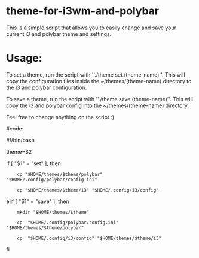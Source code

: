# theme-for-i3wm-and-polybar
This is a simple script that allows you to easily change and save your current i3 and polybar theme and settings.
# Usage:
To set a theme, run the script with ''./theme set (theme-name)''. This will copy the configuration files inside the ~/themes/(theme-name) directory to the i3 and polybar configuration.

To save a theme, run the script with ''./theme save (theme-name)''. This will copy the i3 and polybar config into the ~/themes/(theme-name) directory.

Feel free to change anything on the script :)



#code:

#!/bin/bash

theme=$2

if [ "$1" = "set" ]; then

        cp "$HOME/themes/$theme/polybar" "$HOME/.config/polybar/config.ini"

        cp "$HOME/themes/$theme/i3" "$HOME/.config/i3/config"

elif [ "$1" = "save" ]; then

        mkdir "$HOME/themes/$theme" 

        cp  "$HOME/.config/polybar/config.ini" "$HOME/themes/$theme/polybar"

        cp  "$HOME/.config/i3/config" "$HOME/themes/$theme/i3"
fi
